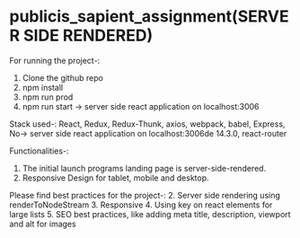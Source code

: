 # publicis_sapient_assignment(SERVER SIDE RENDERED)

For running the project-: 

1. Clone the github repo
2. npm install
3. npm run prod 
4. npm run start -> server side react application on localhost:3006

Stack used-: 
  React, Redux, Redux-Thunk, axios, webpack, babel, Express, No-> server side react application on localhost:3006de 14.3.0, react-router

Functionalities-: 
  1. The initial launch programs landing page is server-side-rendered.
  2. Responsive Design for tablet, mobile and desktop.

Please find best practices for the project-: 
  2. Server side rendering using renderToNodeStream
  3. Responsive
  4. Using key on react elements for large lists
  5. SEO best practices, like adding meta title, description, viewport and alt for images
 

